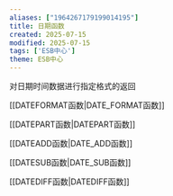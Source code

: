 ```yaml
---
aliases: ["1964267179199014195"]
title: 日期函数
created: 2025-07-15
modified: 2025-07-15
tags: ['ESB中心']
theme: ESB中心
---
```


对日期时间数据进行指定格式的返回

[[DATEFORMAT函数|DATE\_FORMAT函数]]

[[DATEPART函数|DATEPART函数]]

[[DATEADD函数|DATE\_ADD函数]]

[[DATESUB函数|DATE\_SUB函数]]

[[DATEDIFF函数|DATEDIFF函数]]